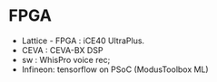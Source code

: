 # FPGA

* Lattice - FPGA : iCE40 UltraPlus.
* CEVA : CEVA-BX DSP
* sw : WhisPro voice rec;
* Infineon: tensorflow on PSoC (ModusToolbox ML)


